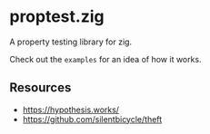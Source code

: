 # proptest.zig

A property testing library for zig.

Check out the `examples` for an idea of how it works.

## Resources

- https://hypothesis.works/
- https://github.com/silentbicycle/theft